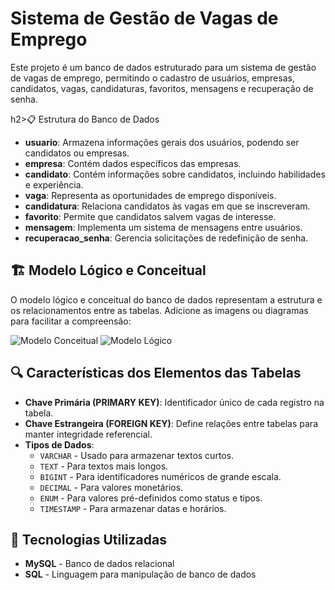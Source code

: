 #  Sistema de Gestão de Vagas de Emprego

Este projeto é um banco de dados estruturado para um sistema de gestão de vagas de emprego, permitindo o cadastro de usuários, empresas, candidatos, vagas, candidaturas, favoritos, mensagens e recuperação de senha.

h2>📋 Estrutura do Banco de Dados</h2>
<ul>
    <li><strong>usuario</strong>: Armazena informações gerais dos usuários, podendo ser candidatos ou empresas.</li>
    <li><strong>empresa</strong>: Contém dados específicos das empresas.</li>
    <li><strong>candidato</strong>: Contém informações sobre candidatos, incluindo habilidades e experiência.</li>
    <li><strong>vaga</strong>: Representa as oportunidades de emprego disponíveis.</li>
    <li><strong>candidatura</strong>: Relaciona candidatos às vagas em que se inscreveram.</li>
    <li><strong>favorito</strong>: Permite que candidatos salvem vagas de interesse.</li>
    <li><strong>mensagem</strong>: Implementa um sistema de mensagens entre usuários.</li>
    <li><strong>recuperacao_senha</strong>: Gerencia solicitações de redefinição de senha.</li>
</ul>

<h2>🏗️ Modelo Lógico e Conceitual</h2>
<p>O modelo lógico e conceitual do banco de dados representam a estrutura e os relacionamentos entre as tabelas. Adicione as imagens ou diagramas para facilitar a compreensão:</p>
<img src="caminho/para/modelo_conceitual.png" alt="Modelo Conceitual">
<img src="caminho/para/modelo_logico.png" alt="Modelo Lógico">

<h2>🔍 Características dos Elementos das Tabelas</h2>
<ul>
    <li><strong>Chave Primária (PRIMARY KEY)</strong>: Identificador único de cada registro na tabela.</li>
    <li><strong>Chave Estrangeira (FOREIGN KEY)</strong>: Define relações entre tabelas para manter integridade referencial.</li>
    <li><strong>Tipos de Dados</strong>:
        <ul>
            <li><code>VARCHAR</code> - Usado para armazenar textos curtos.</li>
            <li><code>TEXT</code> - Para textos mais longos.</li>
            <li><code>BIGINT</code> - Para identificadores numéricos de grande escala.</li>
            <li><code>DECIMAL</code> - Para valores monetários.</li>
            <li><code>ENUM</code> - Para valores pré-definidos como status e tipos.</li>
            <li><code>TIMESTAMP</code> - Para armazenar datas e horários.</li>
        </ul>
    </li>
</ul>

<h2>🚀 Tecnologias Utilizadas</h2>
<ul>
    <li><strong>MySQL</strong> - Banco de dados relacional</li>
    <li><strong>SQL</strong> - Linguagem para manipulação de banco de dados</li>
</ul>
